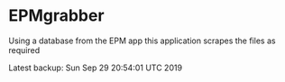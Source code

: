 # EPMgrabber
Using a database from the EPM app this application scrapes the files as required


Latest backup: Sun Sep 29 20:54:01 UTC 2019

